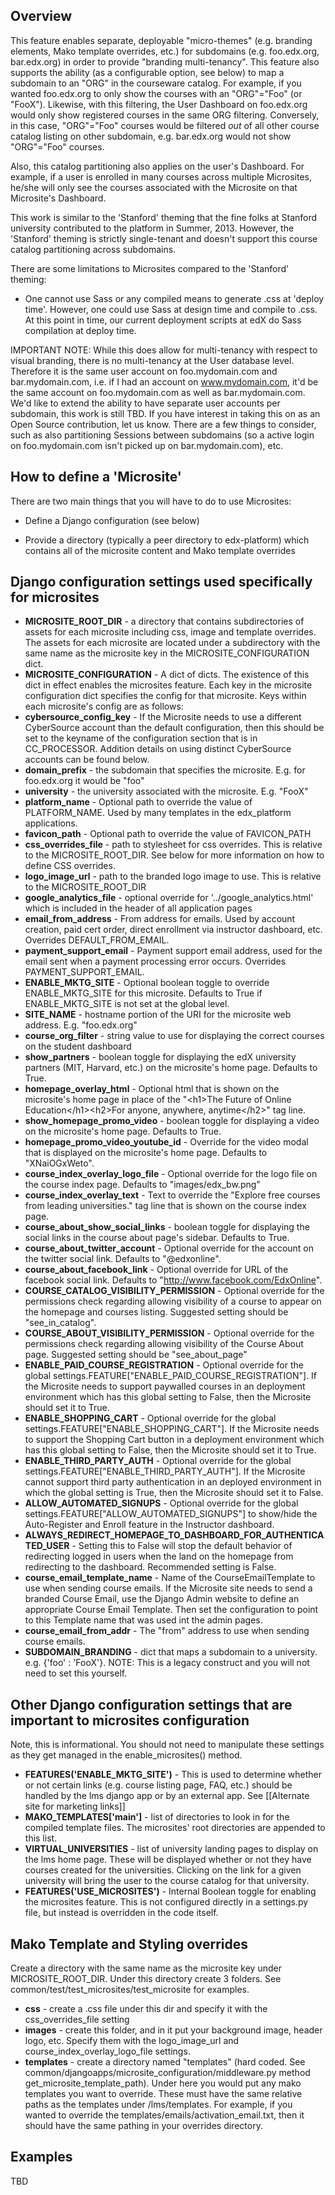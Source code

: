 
## Overview

This feature enables separate, deployable "micro-themes" (e.g. branding elements, Mako template overrides, etc.) for subdomains (e.g. foo.edx.org, bar.edx.org) in order to provide "branding multi-tenancy". This feature also supports the ability (as a configurable option, see below) to map a subdomain to an "ORG" in the courseware catalog. For example, if you wanted foo.edx.org to only show the courses with an "ORG"="Foo" (or "FooX"). Likewise, with this filtering, the User Dashboard on foo.edx.org would only show registered courses in the same ORG filtering. Conversely, in this case, "ORG"="Foo" courses would be filtered *out* of all other course catalog listing on other subdomain, e.g. bar.edx.org would not show "ORG"="Foo" courses.

Also, this catalog partitioning also applies on the user's Dashboard. For example, if a user is enrolled in many courses across multiple Microsites, he/she will only see the courses associated with the Microsite on that Microsite's Dashboard.

This work is similar to the 'Stanford' theming that the fine folks at Stanford university contributed to the platform in Summer, 2013. However, the 'Stanford' theming is strictly single-tenant and doesn't support this course catalog partitioning across subdomains.

There are some limitations to Microsites compared to the 'Stanford' theming:

- One cannot use Sass or any compiled means to generate .css at 'deploy time'. However, one could use Sass at design time and compile to .css. At this point in time, our current deployment scripts at edX do Sass compilation at deploy time.

IMPORTANT NOTE: While this does allow for multi-tenancy with respect to visual branding, there is no multi-tenancy at the User database level. Therefore it is the same user account on foo.mydomain.com and bar.mydomain.com, i.e. if I had an account on www.mydomain.com, it'd be the same account on foo.mydomain.com as well as bar.mydomain.com. We'd like to extend the ability to have separate user accounts per subdomain, this work is still TBD. If you have interest in taking this on as an Open Source contribution, let us know. There are a few things to consider, such as also partitioning Sessions between subdomains (so a active login on foo.mydomain.com isn't picked up on bar.mydomain.com), etc.

## How to define a 'Microsite'

There are two main things that you will have to do to use Microsites:

* Define a Django configuration (see below)

* Provide a directory (typically a peer directory to edx-platform) which contains all of the microsite content and Mako template overrides

## Django configuration settings used specifically for microsites

* **MICROSITE_ROOT_DIR** - a directory that contains subdirectories of assets for each microsite including css, image and template overrides. The assets for each microsite are located under a subdirectory with the same name as the microsite key in the MICROSITE_CONFIGURATION dict.
* **MICROSITE_CONFIGURATION** - A dict of dicts. The existence of this dict in effect enables the microsites feature. Each key in the microsite configuration dict specifies the config for that microsite. Keys within each microsite's config are as follows:
 * **cybersource_config_key** - If the Microsite needs to use a different CyberSource account than the default configuration, then this should be set to the keyname of the configuration section that is in CC_PROCESSOR. Addition details on using distinct CyberSource accounts can be found below.
 * **domain_prefix** - the subdomain that specifies the microsite. E.g. for foo.edx.org it would be "foo"
 * **university** - the university associated with the microsite. E.g. "FooX"
 * **platform_name** - Optional path to override the value of PLATFORM_NAME. Used by many templates in the edx_platform applications.
 * **favicon_path** - Optional path to override the value of FAVICON_PATH
 * **css_overrides_file** - path to stylesheet for css overrides. This is relative to the MICROSITE_ROOT_DIR. See below for more information on how to define CSS overrides.
 * **logo_image_url** - path to the branded logo image to use. This is relative to the MICROSITE_ROOT_DIR
 * **google_analytics_file** - optional override for '../google_analytics.html' which is included in the header of all application pages
 * **email_from_address** - From address for emails. Used by account creation, paid cert order, direct enrollment via instructor dashboard, etc. Overrides DEFAULT_FROM_EMAIL.
 * **payment_support_email** - Payment support email address, used for the email sent when a payment processing error occurs. Overrides PAYMENT_SUPPORT_EMAIL.
 * **ENABLE_MKTG_SITE** - Optional boolean toggle to override ENABLE_MKTG_SITE for this microsite. Defaults to True if ENABLE_MKTG_SITE is not set at the global level.
 * **SITE_NAME** - hostname portion of the URI for the microsite web address. E.g. "foo.edx.org"
 * **course_org_filter** - string value to use for displaying the correct courses on the student dashboard
 * **show_partners** - boolean toggle for displaying the edX university partners (MIT, Harvard, etc.) on the microsite's home page. Defaults to True.
 * **homepage_overlay_html** - Optional html that is shown on the microsite's home page in place of the "\<h1>The Future of Online Education\</h1>\<h2>For anyone, anywhere, anytime\</h2>" tag line.
 * **show_homepage_promo_video** - boolean toggle for displaying a video on the microsite's home page. Defaults to True.
 * **homepage_promo_video_youtube_id** - Override for the video modal that is displayed on the microsite's home page. Defaults to "XNaiOGxWeto".
 * **course_index_overlay_logo_file** - Optional override for the logo file on the course index page. Defaults to "images/edx_bw.png"
 * **course_index_overlay_text** - Text to override the "Explore free courses from leading universities." tag line that is shown on the course index page.
 * **course_about_show_social_links** - boolean toggle for displaying the social links in the course about page's sidebar. Defaults to True.
 * **course_about_twitter_account** - Optional override for the account on the twitter social link. Defaults to "@edxonline".
 * **course_about_facebook_link** - Optional override for URL of the facebook social link. Defaults to "http://www.facebook.com/EdxOnline".
 * **COURSE_CATALOG_VISIBILITY_PERMISSION** - Optional override for the permissions check regarding allowing visibility of a course to appear on the homepage and courses listing. Suggested setting should be "see_in_catalog".
 * **COURSE_ABOUT_VISIBILITY_PERMISSION** - Optional override for the permissions check regarding allowing visibility of the Course About page. Suggested setting should be "see_about_page"
 * **ENABLE_PAID_COURSE_REGISTRATION** - Optional override for the global settings.FEATURE["ENABLE_PAID_COURSE_REGISTRATION"]. If the Microsite needs to support paywalled courses in an deployment environment which has this global setting to False, then the Microsite should set it to True.
 * **ENABLE_SHOPPING_CART** - Optional override for the global settings.FEATURE["ENABLE_SHOPPING_CART"]. If the Microsite needs to support the Shopping Cart button in a deployment environment which has this global setting to False, then the Microsite should set it to True.
 * **ENABLE_THIRD_PARTY_AUTH** - Optional override for the global settings.FEATURE["ENABLE_THIRD_PARTY_AUTH"]. If the Microsite cannot support third party authentication in an deployed environment in which the global setting is True, then the Microsite should set it to False.
 * **ALLOW_AUTOMATED_SIGNUPS** - Optional override for the global settings.FEATURE["ALLOW_AUTOMATED_SIGNUPS"] to show/hide the Auto-Register and Enroll feature in the Instructor dashboard.
 * **ALWAYS_REDIRECT_HOMEPAGE_TO_DASHBOARD_FOR_AUTHENTICATED_USER** - Setting this to False will stop the default behavior of redirecting logged in users when the land on the homepage from redirecting to the dashboard. Recommended setting is False.
 * **course_email_template_name** - Name of the CourseEmailTemplate to use when sending course emails. If the Microsite site needs to send a branded Course Email, use the Django Admin website to define an appropriate Course Email Template. Then set the configuration to point to this Template name that was used int the admin pages.
 * **course_email_from_addr** - The "from" address to use when sending course emails.
* **SUBDOMAIN_BRANDING** - dict that maps a subdomain to a university. e.g. {'foo' : 'FooX'}. NOTE: This is a legacy construct and you will not need to set this yourself.

## Other Django configuration settings that are important to microsites configuration

Note, this is informational. You should not need to manipulate these settings as they get managed in the enable_microsites() method.

* **FEATURES('ENABLE_MKTG_SITE')** - This is used to determine whether or not certain links (e.g. course listing page, FAQ, etc.) should be handled by the lms django app or by an external app. See [[Alternate site for marketing links]]
* **MAKO_TEMPLATES['main']** - list of directories to look in for the compiled template files. The microsites' root directories are appended to this list.
* **VIRTUAL_UNIVERSITIES** - list of university landing pages to display on the lms home page. These will be displayed whether or not they have courses created for the universities. Clicking on the link for a given university will bring the user to the course catalog for that university.
* **FEATURES('USE_MICROSITES')** - Internal Boolean toggle for enabling the microsites feature. This is not configured directly in a settings.py file, but instead is overridden in the code itself.


## Mako Template and Styling overrides

Create a directory with the same name as the microsite key under MICROSITE_ROOT_DIR. Under this directory create 3 folders. See common/test/test_microsites/test_microsite for examples.
* **css** - create a .css file under this dir and specify it with the css_overrides_file setting
* **images** - create this folder, and in it put your background image, header logo, etc. Specify them with the logo_image_url and course_index_overlay_logo_file settings.
* **templates** - create a directory named "templates" (hard coded. See common/djangoapps/microsite_configuration/middleware.py method get_microsite_template_path). Under here you would put any mako templates you want to override. These must have the same relative paths as the templates under /lms/templates. For example, if you wanted to override the templates/emails/activation_email.txt, then it should have the same pathing in your overrides directory.

## Examples

TBD